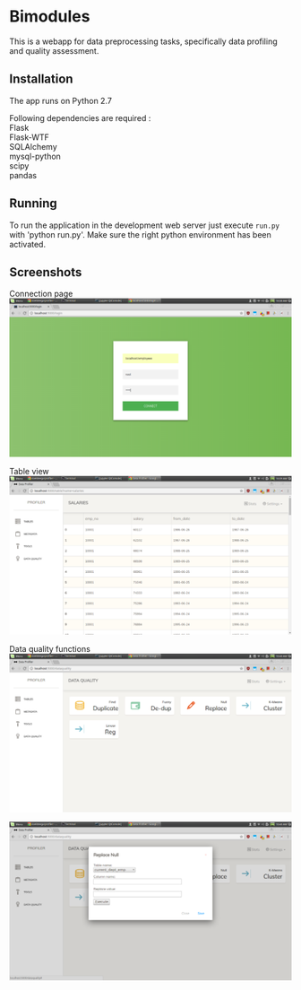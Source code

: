Bimodules
=========

This is a webapp for data preprocessing tasks, specifically data profiling and quality assessment.

Installation
------------

The app runs on Python 2.7

Following dependencies are required :  
Flask  
Flask-WTF  
SQLAlchemy  
mysql-python  
scipy  
pandas  

Running
-------

To run the application in the development web server just execute `run.py` with 'python run.py'. Make sure the right python environment has been activated.

Screenshots
-----------

Connection page
![Alt text](/screenshots/shot1.png?raw=true "Connection page")

Table view
![Alt text](/screenshots/shot2.png?raw=true "Table view")

Data quality functions
![Alt text](/screenshots/shot3.png?raw=true "Data Quality functions")

![Alt text](/screenshots/shot4.png?raw=true "Replace Null modal")

